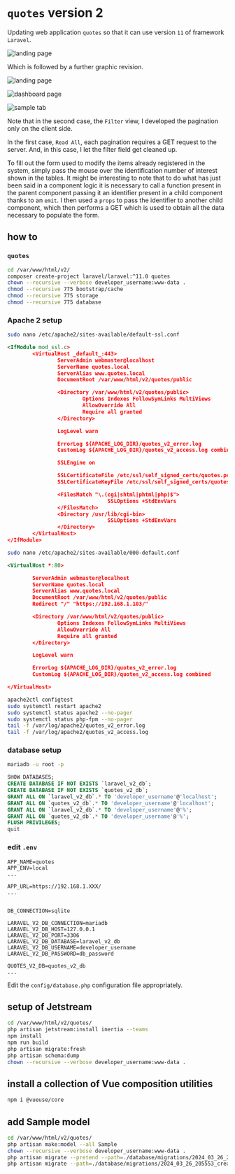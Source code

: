 # `quotes` version 2

Updating web application `quotes` so that it can use version `11` of framework `Laravel`.

![landing page](screenshots/quotes_v2_landing_page.png)

Which is followed by a further graphic revision.

![landing page](screenshots/quotes_landing_page.png)

![dashboard page](screenshots/quotes_dashboard_page.png)

![sample tab](screenshots/sample_tab.png)

Note that in the second case, the `Filter` view, I developed the pagination only on the client side.

In the first case, `Read All`, each pagination requires a GET request to the server. And, in this case, I let the filter field get cleaned up.

To fill out the form used to modify the items already registered in the system, simply pass the mouse over the identification number of interest shown in the tables.
It might be interesting to note that to do what has just been said in a component logic it is necessary to call a function present in the parent component passing it an identifier present in a child component thanks to an `emit`.
I then used a `props` to pass the identifier to another child component, which then performs a GET which is used to obtain all the data necessary to populate the form.

## how to

### `quotes`

```bash
cd /var/www/html/v2/
composer create-project laravel/laravel:^11.0 quotes
chown --recursive --verbose developer_username:www-data .
chmod --recursive 775 bootstrap/cache
chmod --recursive 775 storage
chmod --recursive 775 database
```

### Apache 2 setup

```bash
sudo nano /etc/apache2/sites-available/default-ssl.conf
```

```xml
<IfModule mod_ssl.c>
        <VirtualHost _default_:443>
                ServerAdmin webmaster@localhost
                ServerName quotes.local
                ServerAlias www.quotes.local
                DocumentRoot /var/www/html/v2/quotes/public

                <Directory /var/www/html/v2/quotes/public>
                        Options Indexes FollowSymLinks MultiViews
                        AllowOverride All
                        Require all granted
                </Directory>

                LogLevel warn

                ErrorLog ${APACHE_LOG_DIR}/quotes_v2_error.log
                CustomLog ${APACHE_LOG_DIR}/quotes_v2_access.log combined

                SSLEngine on

                SSLCertificateFile /etc/ssl/self_signed_certs/quotes.pem
                SSLCertificateKeyFile /etc/ssl/self_signed_certs/quotes.key

                <FilesMatch "\.(cgi|shtml|phtml|php)$">
                                SSLOptions +StdEnvVars
                </FilesMatch>
                <Directory /usr/lib/cgi-bin>
                                SSLOptions +StdEnvVars
                </Directory>
        </VirtualHost>
</IfModule>
```

```bash
sudo nano /etc/apache2/sites-available/000-default.conf
```

```xml
<VirtualHost *:80>

        ServerAdmin webmaster@localhost
        ServerName quotes.local
        ServerAlias www.quotes.local
        DocumentRoot /var/www/html/v2/quotes/public
        Redirect "/" "https://192.168.1.103/"

        <Directory /var/www/html/v2/quotes/public>
                Options Indexes FollowSymLinks MultiViews
                AllowOverride All
                Require all granted
        </Directory>

        LogLevel warn

        ErrorLog ${APACHE_LOG_DIR}/quotes_v2_error.log
        CustomLog ${APACHE_LOG_DIR}/quotes_v2_access.log combined

</VirtualHost>
```

```bash
apache2ctl configtest
sudo systemctl restart apache2
sudo systemctl status apache2 --no-pager
sudo systemctl status php-fpm --no-pager
tail -f /var/log/apache2/quotes_v2_error.log
tail -f /var/log/apache2/quotes_v2_access.log
```

### database setup

```bash
mariadb -u root -p
```

```sql
SHOW DATABASES;
CREATE DATABASE IF NOT EXISTS `laravel_v2_db`;
CREATE DATABASE IF NOT EXISTS `quotes_v2_db`;
GRANT ALL ON `laravel_v2_db`.* TO 'developer_username'@'localhost';
GRANT ALL ON `quotes_v2_db`.* TO 'developer_username'@'localhost';
GRANT ALL ON `laravel_v2_db`.* TO 'developer_username'@'%';
GRANT ALL ON `quotes_v2_db`.* TO 'developer_username'@'%';
FLUSH PRIVILEGES;
quit
```

### edit `.env`

```text
APP_NAME=quotes
APP_ENV=local
...

APP_URL=https://192.168.1.XXX/
...


DB_CONNECTION=sqlite

LARAVEL_V2_DB_CONNECTION=mariadb
LARAVEL_V2_DB_HOST=127.0.0.1
LARAVEL_V2_DB_PORT=3306
LARAVEL_V2_DB_DATABASE=laravel_v2_db
LARAVEL_V2_DB_USERNAME=developer_username
LARAVEL_V2_DB_PASSWORD=db_password

QUOTES_V2_DB=quotes_v2_db
...
```

Edit the `config/database.php` configuration file appropriately.

## setup of Jetstream

```bash
cd /var/www/html/v2/quotes/
php artisan jetstream:install inertia --teams
npm install
npm run build
php artisan migrate:fresh
php artisan schema:dump
chown --recursive --verbose developer_username:www-data .
```

## install a collection of Vue composition utilities

```bash
npm i @vueuse/core
```

## add Sample model

```bash
cd /var/www/html/v2/quotes/
php artisan make:model --all Sample
chown --recursive --verbose developer_username:www-data .
php artisan migrate --pretend --path=./database/migrations/2024_03_26_205553_create_samples_table.php
php artisan migrate --path=./database/migrations/2024_03_26_205553_create_samples_table.php
```
